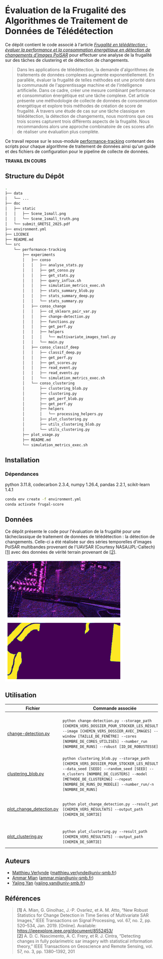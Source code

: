 # Évaluation de la Frugalité des Algorithmes de Traitement de Données de Télédétection

Ce dépôt contient le code associé à l'article [*Frugalité en télédétection : évaluer la performance et la consommation énergétique en détection de changements d'images PolSAR*](doc/submit_GRETSI_2025.pdf) pour effectuer une analyse de la frugalité sur des tâches de clustering et de détection de changements.

> Dans les applications de télédétection, la demande d'algorithmes de traitements de données complexes augmente exponentiellement. En parallèle, évaluer la frugalité de telles méthodes est une priorité dans la communauté de l'apprentissage machine et de l'intelligence artificielle. Dans ce cadre, créer une mesure combinant performance et consommation énergétique est une tâche complexe. Cet article présente une méthodologie de collecte de données de consommation énergétique et explore trois méthodes de création de score de frugalité. À travers une étude de cas sur une tâche classique en télédétection, la détection de changements, nous montrons que ces trois scores capturent trois différents aspects de la frugalité. Nous recommandons alors une approche combinatoire de ces scores afin de réaliser une évaluation plus complète.

Ce travail repose sur le sous-module [performance-tracking](src/performance-tracking) contenant des scripts pour chaque algorithme de traitement de données ainsi qu'un guide et des fichiers de configuration pour le pipeline de collecte de données.

**TRAVAIL EN COURS**

## Structure du Dépôt

```bash
.
├── data
│   └── ...
├── doc
│   ├── static
│   │   ├── Scene_1small.png
│   │   └── Scene_1small_truth.png
│   └── submit_GRETSI_2025.pdf
├── environment.yml
├── LICENCE
├── README.md
└── src
    └── performance-tracking
        ├── experiments
        │   ├── conso
        │   │   ├── analyse_stats.py
        │   │   ├── get_conso.py
        │   │   ├── get_stats.py
        │   │   ├── query_influx.sh
        │   │   ├── simulation_metrics_exec.sh
        │   │   ├── stats_summary_blob.py
        │   │   ├── stats_summary_deep.py
        │   │   └── stats_summary.py
        │   ├── conso_change
        │   │   ├── cd_sklearn_pair_var.py
        │   │   ├── change-detection.py
        │   │   ├── functions.py
        │   │   ├── get_perf.py
        │   │   ├── helpers
        │   │   │   └── multivariate_images_tool.py
        │   │   └── main.py
        │   ├── conso_classif_deep
        │   │   ├── classif_deep.py
        │   │   ├── get_perf.py
        │   │   ├── get_scores.py
        │   │   ├── read_event.py
        │   │   ├── read_events.py
        │   │   └── simulation_metrics_exec.sh
        │   └── conso_clustering
        │       ├── clustering_blob.py
        │       ├── clustering.py
        │       ├── get_perf_blob.py
        │       ├── get_perf.py
        │       ├── helpers
        │       │   └── processing_helpers.py
        │       ├── plot_clustering.py
        │       ├── utils_clustering_blob.py
        │       └── utils_clustering.py
        ├── plot_usage.py
        ├── README.md
        └── simulation_metrics_exec.sh
```

## Installation

### Dépendances

python 3.11.8, codecarbon 2.3.4, numpy 1.26.4, pandas 2.2.1, scikit-learn 1.4.1
```bash
conda env create -f environment.yml
conda activate frugal-score
```

## Données

Ce dépôt présente le code pour l'évaluation de la frugalité pour une tâcheclassique de traitement de données de télédétection : la détection de changements.
Celle-ci a été réalisée sur des séries temporelles d'images PolSAR multibandes provenant de l'UAVSAR (Courtesy NASA/JPL-Caltech) [[1]](#1) avec des données de vérité terrain provenant de [[2]](#2).

![Scene1_t0](./doc/static/Scene_2small.png)
![Scene1_ground_truth](./doc/static/Scene_2small_truth.png)

## Utilisation

| Fichier | Commande associée | Description |
| ---- | ------------------ | ----------- |
| [change-detection.py](src/performance-tracking/experiments/conso_change/change-detection.py)  | `python change-detection.py --storage_path [CHEMIN_VERS_DOSSIER_POUR_STOCKER_LES_RÉSULTATS] --image [CHEMIN_VERS_DOSSIER_AVEC_IMAGES] --window [TAILLE_DE_FENÊTRE] --cores [NOMBRE_DE_CORES_UTILISÉS] --number_run [NOMBRE_DE_RUNS] --robust [ID_DE_ROBUSTESSE]` | Exécute des algorithmes de détection de changements sur les données UAVSAR |
| [clustering_blob.py](src/performance-tracking/experiments/conso_clustering/clustering_blob.py)  | `python clustering_blob.py --storage_path [CHEMIN_VERS_DOSSIER_POUR_STOCKER_LES_RÉSULTATS] --data_seed [SEED] --random_seed [SEED] --n_clusters [NOMBRE_DE_CLUSTERS] --model [MÉTHODE_DE_CLUSTERING] --repeat [NOMBRE_DE_RUNS_DU_MODÈLE] --number_run/-n [NOMBRE_DE_RUNS]` | Exécute des algorithmes de clustering sur des données jouet |
| [plot_change_detection.py](src/plot_change_detection.py)  | `python plot_change_detection.py --result_path [CHEMIN_VERS_RÉSULTATS] --output_path [CHEMIN_DE_SORTIE]` | Trace les résultats des scores pour la détection de changements |
| [plot_clustering.py](src/plot_clustering.py)  | `python plot_clustering.py --result_path [CHEMIN_VERS_RÉSULTATS] --output_path [CHEMIN_DE_SORTIE]` | Trace les résultats des scores pour le clustering |

## Auteurs

* [Matthieu Verlynde](https://github.com/MattVerlynde) ([matthieu.verlynde@univ-smb.fr](mailto:matthieu.verlynde@univ-smb.fr))
* [Ammar Mian](https://ammarmian.github.io/) ([ammar.mian@univ-smb.fr](mailto:ammar.mian@univ-smb.fr))
* [Yajing Yan](https://www.univ-smb.fr/listic/en/presentation_listic/membres/enseignants-chercheurs/yajing-yan-fr/) ([yajing.yan@univ-smb.fr](mailto:yajing.yan@univ-smb.fr))

## Références
>  <a id="1">[1]</a>  A. Mian, G. Ginolhac, J.-P. Ovarlez, et A. M. Atto, “New Robust Statistics for Change Detection in Time Series of Multivariate SAR Images,” IEEE Transactions on Signal Processing, vol. 67, no. 2, pp. 520–534, Jan. 2019. [Online]. Available: https://ieeexplore.ieee.org/document/8552453/<br>
>  <a id="2">[2]</a>  A. D. C. Nascimento, A. C. Frery, et R. J. Cintra, “Detecting changes in fully polarimetric sar imagery with statistical information theory,” IEEE Transactions on Geoscience and Remote Sensing, vol. 57, no. 3, pp. 1380–1392, 201